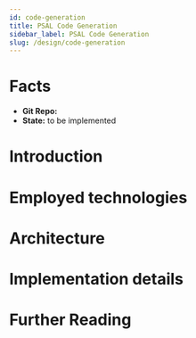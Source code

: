 ```yaml
---
id: code-generation
title: PSAL Code Generation
sidebar_label: PSAL Code Generation
slug: /design/code-generation
---
```


# Facts

- **Git Repo:** 
- **State:** to be implemented

# Introduction

# Employed technologies

# Architecture

# Implementation details

# Further Reading
